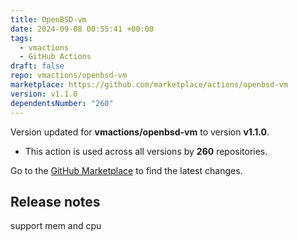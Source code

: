 ```yaml
---
title: OpenBSD-vm
date: 2024-09-08 00:55:41 +00:00
tags:
  - vmactions
  - GitHub Actions
draft: false
repo: vmactions/openbsd-vm
marketplace: https://github.com/marketplace/actions/openbsd-vm
version: v1.1.0
dependentsNumber: "260"
---
```



Version updated for **vmactions/openbsd-vm** to version **v1.1.0**.
- This action is used across all versions by **260** repositories.

Go to the [GitHub Marketplace](https://github.com/marketplace/actions/openbsd-vm) to find the latest changes.

## Release notes

support mem and cpu
